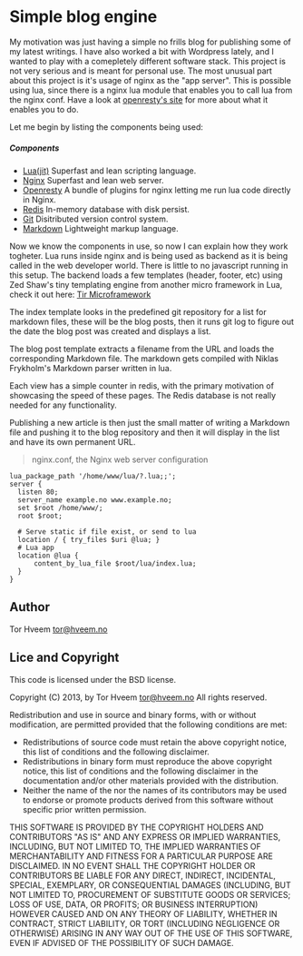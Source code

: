 Simple blog engine
======

My motivation was just having a simple no frills blog for publishing some of my latest writings. I have also worked a bit with Wordpress lately, and I wanted to play with a comepletely different software stack. This project is not very serious and is meant for personal use.
The most unusual part about this project is it's usage of nginx as the "app server". This is possible using lua, since there is a nginx lua module that enables you to call lua from the nginx conf. Have a look at [openresty's site](http://openresty.org) for more about what it enables you to do.

Let me begin by listing the components being used:

##### Components

-  [Lua(jit)](http://luajit.org/luajit.html) Superfast and lean scripting language.
-  [Nginx](http://nginx.org/) Superfast and lean web server.
-  [Openresty](http://openresty.org/) A bundle of plugins for nginx letting me run lua code directly in Nginx. 
-  [Redis](http://redis.io/) In-memory database with disk persist.
-  [Git](http://git-scm.com/) Disitributed version control system.
-  [Markdown](http://en.wikipedia.org/wiki/Markdown) Lightweight markup language.


Now we know the components in use, so now I can explain how they work togheter. Lua runs inside nginx and is being used as backend as it is being called in the web developer world. There is little to no javascript running in this setup. The backend loads a few templates (header, footer, etc) using Zed Shaw's tiny templating engine from another micro framework in Lua, check it out here: [Tir Microframework](http://sheddingbikes.com/posts/1289384533.html)

The index template looks in the predefined git repository for a list for markdown files, these will be the blog posts, then it runs git log to figure out the date the blog post was created and displays a list.

The blog post template extracts a filename from the URL and loads the corresponding Markdown file. The markdown gets compiled with Niklas Frykholm's Markdown parser written in lua.

Each view has a simple counter in redis, with the primary motivation of showcasing the speed of these pages. The Redis database is not really needed for any functionality.

Publishing a new article is then just the small matter of writing a Markdown file and pushing it to the blog repository and then it will display in the list and have its own permanent URL.

> nginx.conf, the Nginx web server configuration

    lua_package_path '/home/www/lua/?.lua;;';
    server {
      listen 80;
      server_name example.no www.example.no;
      set $root /home/www/;
      root $root;

      # Serve static if file exist, or send to lua
      location / { try_files $uri @lua; }
      # Lua app
      location @lua {
          content_by_lua_file $root/lua/index.lua;
      }
    }              

## Author

Tor Hveem <tor@hveem.no>

## Lice and Copyright

This code is licensed under the BSD license.

Copyright (C) 2013, by Tor Hveem <tor@hveem.no>
All rights reserved.

Redistribution and use in source and binary forms, with or without modification, are permitted provided that the following conditions are met:

* Redistributions of source code must retain the above copyright notice, this list of conditions and the following disclaimer.
* Redistributions in binary form must reproduce the above copyright notice, this list of conditions and the following disclaimer in the documentation and/or other materials provided with the distribution.
* Neither the name of the <ORGANIZATION> nor the names of its contributors may be used to endorse or promote products derived from this software without specific prior written permission.

THIS SOFTWARE IS PROVIDED BY THE COPYRIGHT HOLDERS AND CONTRIBUTORS "AS IS" AND ANY EXPRESS OR IMPLIED WARRANTIES, INCLUDING, BUT NOT LIMITED TO, THE IMPLIED WARRANTIES OF MERCHANTABILITY AND FITNESS FOR A PARTICULAR PURPOSE ARE DISCLAIMED. IN NO EVENT SHALL THE COPYRIGHT HOLDER OR CONTRIBUTORS BE LIABLE FOR ANY DIRECT, INDIRECT, INCIDENTAL, SPECIAL, EXEMPLARY, OR CONSEQUENTIAL DAMAGES (INCLUDING, BUT NOT LIMITED TO, PROCUREMENT OF SUBSTITUTE GOODS OR SERVICES; LOSS OF USE, DATA, OR PROFITS; OR BUSINESS INTERRUPTION) HOWEVER CAUSED AND ON ANY THEORY OF LIABILITY, WHETHER IN CONTRACT, STRICT LIABILITY, OR TORT (INCLUDING NEGLIGENCE OR OTHERWISE) ARISING IN ANY WAY OUT OF THE USE OF THIS SOFTWARE, EVEN IF ADVISED OF THE POSSIBILITY OF SUCH DAMAGE.

